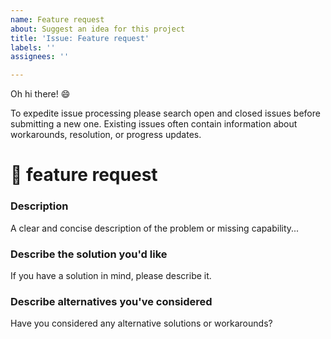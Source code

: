```yaml
---
name: Feature request
about: Suggest an idea for this project
title: 'Issue: Feature request'
labels: ''
assignees: ''

---
```


Oh hi there! 😄 

To expedite issue processing please search open and closed issues before submitting a new one.
Existing issues often contain information about workarounds, resolution, or progress updates.


# 🚀 feature request


### Description
<!-- ✍️--> A clear and concise description of the problem or missing capability...


### Describe the solution you'd like
<!-- ✍️--> If you have a solution in mind, please describe it.


### Describe alternatives you've considered
<!-- ✍️--> Have you considered any alternative solutions or workarounds?
